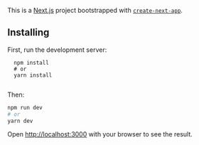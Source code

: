 This is a [Next.js](https://nextjs.org/) project bootstrapped with [`create-next-app`](https://github.com/vercel/next.js/tree/canary/packages/create-next-app).

## Installing

First, run the development server:

```
  npm install
  # or
  yarn install
  
 ```
Then:

```bash
npm run dev
# or
yarn dev
```

Open [http://localhost:3000](http://localhost:3000) with your browser to see the result.



